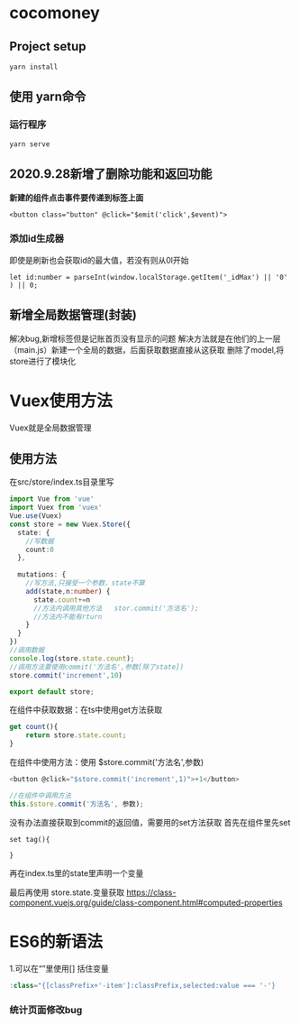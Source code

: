 # cocomoney

## Project setup
```
yarn install
```
## 使用 yarn命令

### 运行程序
```
yarn serve
```

## 2020.9.28新增了删除功能和返回功能
 **新建的组件点击事件要传递到标签上面**
```
<button class="button" @click="$emit('click',$event)">
```

### 添加id生成器 
即使是刷新也会获取id的最大值，若没有则从0l开始
```
let id:number = parseInt(window.localStorage.getItem('_idMax') || '0' ) || 0;
```

## 新增全局数据管理(封装)
解决bug,新增标签但是记账首页没有显示的问题
解决方法就是在他们的上一层（main.js）新建一个全局的数据，后面获取数据直接从这获取
删除了model,将store进行了模块化

# Vuex使用方法
Vuex就是全局数据管理
## 使用方法
在src/store/index.ts目录里写
``` typescript
import Vue from 'vue'
import Vuex from 'vuex'
Vue.use(Vuex)
const store = new Vuex.Store({
  state: {
    //写数据
    count:0
  },
  
  mutations: {
    //写方法,只接受一个参数，state不算
    add(state,n:number) {
      state.count+=n
      //方法内调用其他方法   stor.commit('方法名');
      //方法内不能有rturn
    }
  }
})
//调用数据
console.log(store.state.count);
//调用方法要使用commit('方法名',参数[除了state])
store.commit('increment',10)

export default store;
```

在组件中获取数据：在ts中使用get方法获取
```typescript
get count(){
    return store.state.count;
}
```

在组件中使用方法：使用 $store.commit('方法名',参数)
```javascript
<button @click="$store.commit('increment',1)">+1</button>

//在组件中调用方法
this.$store.commit('方法名', 参数);

```

没有办法直接获取到commit的返回值，需要用的set方法获取
  首先在组件里先set
```
set tag(){

}
```
  再在index.ts里的state里声明一个变量
  
  最后再使用 store.state.变量获取
https://class-component.vuejs.org/guide/class-component.html#computed-properties

# ES6的新语法
1.可以在“”里使用[] 括住变量
```javascript
:class="{[classPrefix+'-item']:classPrefix,selected:value === '-'}
```

### 统计页面修改bug

